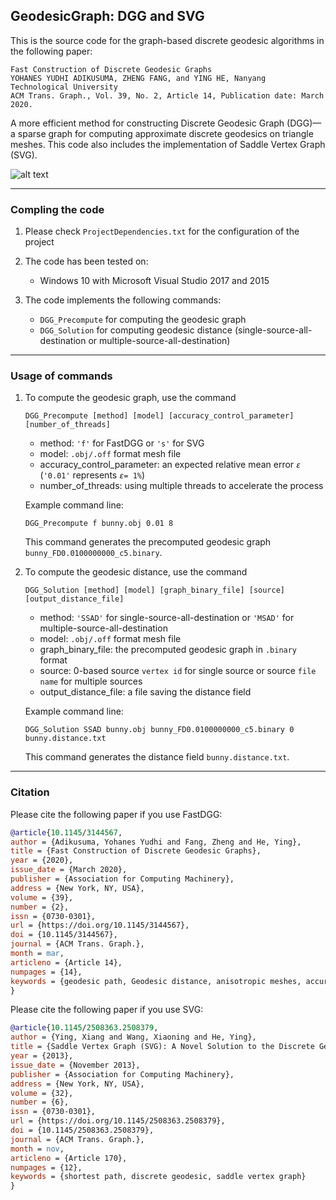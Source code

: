 ## GeodesicGraph: DGG and SVG

This is the source code for the graph-based discrete geodesic algorithms in the following paper:

```
Fast Construction of Discrete Geodesic Graphs
YOHANES YUDHI ADIKUSUMA, ZHENG FANG, and YING HE, Nanyang Technological University
ACM Trans. Graph., Vol. 39, No. 2, Article 14, Publication date: March 2020.
```

A more efficient method for constructing Discrete Geodesic Graph (DGG)—a sparse graph for computing approximate discrete geodesics on triangle meshes. This code also includes the implementation of Saddle Vertex Graph (SVG).

![alt text](https://github.com/GeodesicGraph/GeodesicGraph/blob/master/error_map_on_anisotropic_mesh.png)

---
### Compling the code

1. Please check `ProjectDependencies.txt` for the configuration of the project

2. The code has been tested on:

	- Windows 10 with Microsoft Visual Studio 2017 and 2015
	
3. The code implements the following commands:

	- `DGG_Precompute` for computing the geodesic graph
	- `DGG_Solution` for computing geodesic distance (single-source-all-destination or multiple-source-all-destination)

---
### Usage of commands

1. To compute the geodesic graph, use the command
	
	```Batchfile
	DGG_Precompute [method] [model] [accuracy_control_parameter] [number_of_threads]
	```
	
	- method: `'f'` for FastDGG or `'s'` for SVG
	- model: `.obj/.off` format mesh file
	- accuracy_control_parameter: an expected relative mean error *`ε`* (`'0.01'` represents *`ε`*`= 1%`)
	- number_of_threads: using multiple threads to accelerate the process

	Example command line:
	
	```Batchfile
	DGG_Precompute f bunny.obj 0.01 8 
	```
	
	This command generates the precomputed geodesic graph `bunny_FD0.0100000000_c5.binary`.


2. To compute the geodesic distance, use the command
 
	```Batchfile
	DGG_Solution [method] [model] [graph_binary_file] [source] [output_distance_file]  
	```
	
	- method: `'SSAD'` for single-source-all-destination or `'MSAD'` for multiple-source-all-destination
	- model: `.obj/.off` format mesh file
	- graph_binary_file: the precomputed geodesic graph in `.binary` format
	- source: 0-based source `vertex id` for single source or source `file name` for multiple sources
	- output_distance_file: a file saving the distance field
	
	Example command line:
	
	```Batchfile
	DGG_Solution SSAD bunny.obj bunny_FD0.0100000000_c5.binary 0 bunny.distance.txt
	```
	
	This command generates the distance field `bunny.distance.txt`.

---
### Citation
Please cite the following paper if you use FastDGG:

```BibTeX
@article{10.1145/3144567,
author = {Adikusuma, Yohanes Yudhi and Fang, Zheng and He, Ying},
title = {Fast Construction of Discrete Geodesic Graphs},
year = {2020},
issue_date = {March 2020},
publisher = {Association for Computing Machinery},
address = {New York, NY, USA},
volume = {39},
number = {2},
issn = {0730-0301},
url = {https://doi.org/10.1145/3144567},
doi = {10.1145/3144567},
journal = {ACM Trans. Graph.},
month = mar,
articleno = {Article 14},
numpages = {14},
keywords = {geodesic path, Geodesic distance, anisotropic meshes, accuracy-aware window propagation, discrete geodesic graph, polyhedral surfaces, complexity analysis}
}
```

Please cite the following paper if you use SVG:

```BibTeX
@article{10.1145/2508363.2508379,
author = {Ying, Xiang and Wang, Xiaoning and He, Ying},
title = {Saddle Vertex Graph (SVG): A Novel Solution to the Discrete Geodesic Problem},
year = {2013},
issue_date = {November 2013},
publisher = {Association for Computing Machinery},
address = {New York, NY, USA},
volume = {32},
number = {6},
issn = {0730-0301},
url = {https://doi.org/10.1145/2508363.2508379},
doi = {10.1145/2508363.2508379},
journal = {ACM Trans. Graph.},
month = nov,
articleno = {Article 170},
numpages = {12},
keywords = {shortest path, discrete geodesic, saddle vertex graph}
}
```
